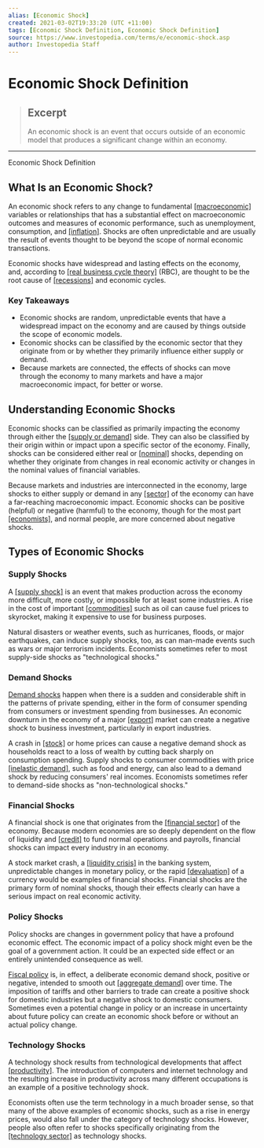 ```yaml
---
alias: [Economic Shock]
created: 2021-03-02T19:33:20 (UTC +11:00)
tags: [Economic Shock Definition, Economic Shock Definition]
source: https://www.investopedia.com/terms/e/economic-shock.asp
author: Investopedia Staff
---
```


# Economic Shock Definition

> ## Excerpt
> An economic shock is an event that occurs outside of an economic model that produces a significant change within an economy.

---

Economic Shock Definition
## What Is an Economic Shock?

An economic shock refers to any change to fundamental [[macroeconomic]](https://www.investopedia.com/terms/m/macroeconomics.asp) variables or relationships that has a substantial effect on macroeconomic outcomes and measures of economic performance, such as unemployment, consumption, and [[inflation]](https://www.investopedia.com/terms/i/inflation.asp). Shocks are often unpredictable and are usually the result of events thought to be beyond the scope of normal economic transactions.

Economic shocks have widespread and lasting effects on the economy, and, according to [[real business cycle theory]](https://www.nber.org/papers/w2480) (RBC), are thought to be the root cause of [[recessions]](https://www.investopedia.com/search?q=recession) and economic cycles.

### Key Takeaways

-   Economic shocks are random, unpredictable events that have a widespread impact on the economy and are caused by things outside the scope of economic models. 
-   Economic shocks can be classified by the economic sector that they originate from or by whether they primarily influence either supply or demand.
-   Because markets are connected, the effects of shocks can move through the economy to many markets and have a major macroeconomic impact, for better or worse. 

## Understanding Economic Shocks

Economic shocks can be classified as primarily impacting the economy through either the [[supply or demand]](https://www.investopedia.com/search?q=supply+and+demand) side. They can also be classified by their origin within or impact upon a specific sector of the economy. Finally, shocks can be considered either real or [[nominal]](https://www.investopedia.com/terms/n/nominal.asp) shocks, depending on whether they originate from changes in real economic activity or changes in the nominal values of financial variables.

Because markets and industries are interconnected in the economy, large shocks to either supply or demand in any [[sector]](https://www.investopedia.com/terms/s/sector.asp) of the economy can have a far-reaching macroeconomic impact. Economic shocks can be positive (helpful) or negative (harmful) to the economy, though for the most part [[economists]](https://www.investopedia.com/terms/e/economist.asp), and normal people, are more concerned about negative shocks. 

## Types of Economic Shocks

### Supply Shocks

A [[supply shock]](https://www.investopedia.com/terms/s/supplyshock.asp) is an event that makes production across the economy more difficult, more costly, or impossible for at least some industries. A rise in the cost of important [[commodities]](https://www.investopedia.com/terms/c/commodity.asp) such as oil can cause fuel prices to skyrocket, making it expensive to use for business purposes.

Natural disasters or weather events, such as hurricanes, floods, or major earthquakes, can induce supply shocks, too, as can man-made events such as wars or major terrorism incidents. Economists sometimes refer to most supply-side shocks as "technological shocks."

### Demand Shocks

[Demand shocks](https://www.investopedia.com/terms/d/demandshock.asp) happen when there is a sudden and considerable shift in the patterns of private spending, either in the form of consumer spending from consumers or investment spending from businesses. An economic downturn in the economy of a major [[export]](https://www.investopedia.com/terms/e/export.asp) market can create a negative shock to business investment, particularly in export industries.

A crash in [[stock]](https://www.investopedia.com/terms/s/stock.asp) or home prices can cause a negative demand shock as households react to a loss of wealth by cutting back sharply on consumption spending. Supply shocks to consumer commodities with price [[inelastic demand]](https://www.investopedia.com/terms/d/demand-elasticity.asp), such as food and energy, can also lead to a demand shock by reducing consumers' real incomes. Economists sometimes refer to demand-side shocks as "non-technological shocks."

### Financial Shocks

A financial shock is one that originates from the [[financial sector]](https://www.investopedia.com/terms/f/financial_sector.asp) of the economy. Because modern economies are so deeply dependent on the flow of liquidity and [[credit]](https://www.investopedia.com/terms/c/credit.asp) to fund normal operations and payrolls, financial shocks can impact every industry in an economy.

A stock market crash, a [[liquidity crisis]](https://www.investopedia.com/terms/l/liquidity-crisis.asp) in the banking system, unpredictable changes in monetary policy, or the rapid [[devaluation]](https://www.investopedia.com/terms/d/devaluation.asp) of a currency would be examples of financial shocks. Financial shocks are the primary form of nominal shocks, though their effects clearly can have a serious impact on real economic activity.

### Policy Shocks

Policy shocks are changes in government policy that have a profound economic effect. The economic impact of a policy shock might even be the goal of a government action. It could be an expected side effect or an entirely unintended consequence as well.

[Fiscal policy](https://www.investopedia.com/terms/f/fiscalpolicy.asp) is, in effect, a deliberate economic demand shock, positive or negative, intended to smooth out [[aggregate demand]](https://www.investopedia.com/terms/a/aggregatedemand.asp) over time. The imposition of tariffs and other barriers to trade can create a positive shock for domestic industries but a negative shock to domestic consumers. Sometimes even a potential change in policy or an increase in uncertainty about future policy can create an economic shock before or without an actual policy change.

### Technology Shocks

A technology shock results from technological developments that affect [[productivity]](https://www.investopedia.com/terms/p/productivity.asp). The introduction of computers and internet technology and the resulting increase in productivity across many different occupations is an example of a positive technology shock.

Economists often use the term technology in a much broader sense, so that many of the above examples of economic shocks, such as a rise in energy prices, would also fall under the category of technology shocks. However, people also often refer to shocks specifically originating from the [[technology sector]](https://www.investopedia.com/terms/t/technology_sector.asp) as technology shocks.
